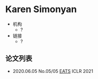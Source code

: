 # Karen Simonyan

- 机构
  - ?
- 链接
  - ?

## 论文列表

- 2020.06.05 No.05/05 [EATS](../Models/E2E/2020.06.05_EATS.md) ICLR 2021

